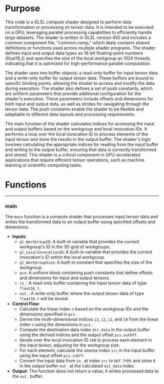 # Purpose
This code is a GLSL compute shader designed to perform data transformation or processing on tensor data. It is intended to be executed on a GPU, leveraging parallel processing capabilities to efficiently handle large datasets. The shader is written in GLSL version 450 and includes a common component file, "common.comp," which likely contains shared definitions or functions used across multiple shader programs. The shader defines input and output data types as 16-bit floating-point numbers (float16_t) and specifies the size of the local workgroup as 1024 threads, indicating that it is optimized for high-performance parallel computation.

The shader uses two buffer objects: a read-only buffer for input tensor data and a write-only buffer for output tensor data. These buffers are bound to specific binding points, allowing the shader to access and modify the data during execution. The shader also defines a set of push constants, which are uniform parameters that provide additional configuration for the shader's execution. These parameters include offsets and dimensions for both input and output data, as well as strides for navigating through the tensor data. The push constants enable the shader to be flexible and adaptable to different data layouts and processing requirements.

The main function of the shader calculates indices for accessing the input and output buffers based on the workgroup and local invocation IDs. It performs a loop over the local invocation ID to process elements of the input tensor and store the results in the output buffer. The shader's logic involves calculating the appropriate indices for reading from the input buffer and writing to the output buffer, ensuring that data is correctly transformed and stored. This shader is a critical component in GPU-accelerated applications that require efficient tensor operations, such as machine learning or scientific computing tasks.
# Functions

---
### main
The `main` function is a compute shader that processes input tensor data and writes the transformed data to an output buffer using specified offsets and dimensions.
- **Inputs**:
    - `gl_WorkGroupID`: A built-in variable that provides the current workgroup's ID in the 3D grid of workgroups.
    - `gl_LocalInvocationID`: A built-in variable that provides the current invocation's ID within the local workgroup.
    - `gl_WorkGroupSize`: A built-in constant that specifies the size of the workgroup.
    - `pcs`: A uniform block containing push constants that define offsets and dimensions for input and output tensors.
    - `in_`: A read-only buffer containing the input tensor data of type `float16_t`.
    - `out_`: A write-only buffer where the output tensor data of type `float16_t` will be stored.
- **Control Flow**:
    - Calculate the linear index `n` based on the workgroup IDs and the dimensions specified in `pcs`.
    - Derive the multi-dimensional indices `i3`, `i2`, `i1`, and `i0` from the linear index `n` using the dimensions in `pcs`.
    - Compute the destination data index `dst_data` in the output buffer using the derived indices and the output offset `pcs.outOff`.
    - Iterate over the local invocation ID `i00` to process each element in the input tensor, adjusting for the workgroup size.
    - For each element, calculate the source index `src` in the input buffer using the input offset `pcs.inOff`.
    - Convert the input data from `in_` at index `src` to `OUT_TYPE` and store it in the output buffer `out_` at the calculated `dst_data` index.
- **Output**: The function does not return a value; it writes processed data to the `out_` buffer.



